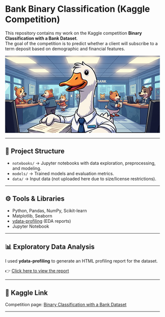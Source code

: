 # Bank Binary Classification (Kaggle Competition)

This repository contains my work on the Kaggle competition **Binary Classification with a Bank Dataset**.  
The goal of the competition is to predict whether a client will subscribe to a term deposit based on demographic and financial features.

![Bank Binary Classification (Kaggle Competition)](https://raw.githubusercontent.com/ABUALHUSSEIN/bank-binary-classification-kaggle/refs/heads/main/header.png)

---

## 📂 Project Structure
- `notebooks/` → Jupyter notebooks with data exploration, preprocessing, and modeling.  
- `models/` → Trained models and evaluation metrics.  
- `data/` → Input data (not uploaded here due to size/license restrictions).  

---

## ⚙️ Tools & Libraries
- Python, Pandas, NumPy, Scikit-learn  
- Matplotlib, Seaborn  
- [ydata-profiling](https://github.com/ydataai/ydata-profiling) (EDA reports)  
- Jupyter Notebook  

---

## 📊 Exploratory Data Analysis
I used **ydata-profiling** to generate an HTML profiling report for the dataset.  

👉 [Click here to view the report](https://abualhussein.github.io/bank-binary-classification-kaggle/)  


---

## 📌 Kaggle Link
Competition page: [Binary Classification with a Bank Dataset](https://www.kaggle.com/competitions/playground-series-s5e8)  

---


